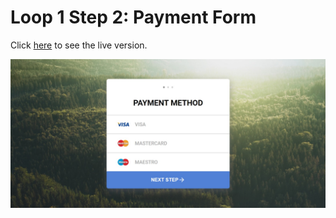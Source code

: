 # Loop 1 Step 2: Payment Form

Click [here](https://angelicaf13.github.io/frontloops-challenges/markups-challenges/loop1-step2/index.html) to see the live version.

![Loop 1 Step 2 Preview Image](https://github.com/angelicaf13/frontloops-challenges/blob/master/markups-challenges/loop1-step2/img/preview-loop1-step2.jpeg)
